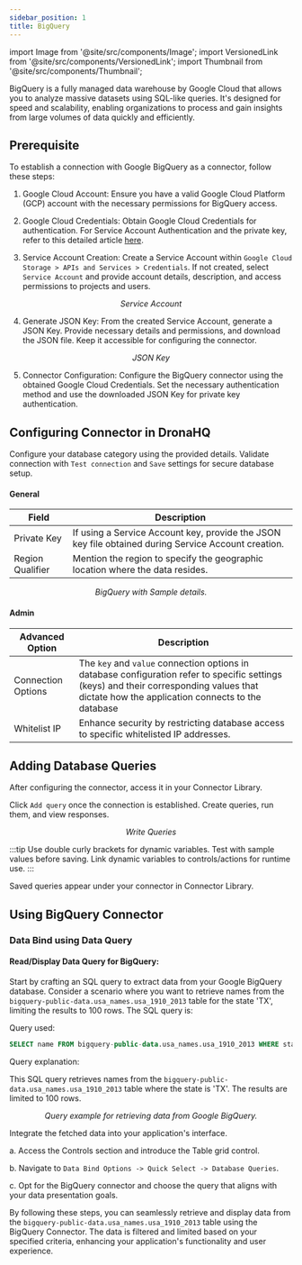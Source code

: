 ```yaml
---
sidebar_position: 1
title: BigQuery
---
```


import Image from '@site/src/components/Image'; import VersionedLink from '@site/src/components/VersionedLink'; import
Thumbnail from '@site/src/components/Thumbnail';

BigQuery is a fully managed data warehouse by Google Cloud that allows you to analyze massive datasets using SQL-like
queries. It's designed for speed and scalability, enabling organizations to process and gain insights from large volumes
of data quickly and efficiently.

## Prerequisite

To establish a connection with Google BigQuery as a connector, follow these steps:

1. Google Cloud Account: Ensure you have a valid Google Cloud Platform (GCP) account with the necessary permissions for
   BigQuery access.

2. Google Cloud Credentials: Obtain Google Cloud Credentials for authentication. For Service Account Authentication and
   the private key, refer to this detailed article
   [here](https://cloud.google.com/docs/authentication/client-libraries#creating_a_service_account).

3. Service Account Creation: Create a Service Account within `Google Cloud Storage > APIs and Services > Credentials`.
If not created, select `Service Account` and provide account details, description, and access permissions to projects
and users.

<figure>
   <Thumbnail src="/img/reference/connectors/bigquery/serviceacc.jpeg" alt="Service Account" />
   <figcaption align = "center"><i>Service Account</i></figcaption>
</figure>

4. Generate JSON Key: From the created Service Account, generate a JSON Key. Provide necessary details and permissions,
and download the JSON file. Keep it accessible for configuring the connector.

<figure>
   <Thumbnail src="/img/reference/connectors/bigquery/json.jpeg" alt="JSON Key" />
   <figcaption align = "center"><i>JSON Key</i></figcaption>
</figure>

5. Connector Configuration: Configure the BigQuery connector using the obtained Google Cloud Credentials. Set the
   necessary authentication method and use the downloaded JSON Key for private key authentication.

## Configuring Connector in DronaHQ

Configure your database category using the provided details. Validate connection with `Test connection` and `Save`
settings for secure database setup.

#### General

| Field          | Description                                                                                                                  |
| -------------- | ---------------------------------------------------------------------------------------------------------------------------- |
| Private Key    | If using a Service Account key, provide the JSON key file obtained during Service Account creation.                          |
| Region Qualifier | Mention the region to specify the geographic location where the data resides.|

<figure>
  <Thumbnail src="/img/reference/connectors/bigquery/details.jpeg" alt="BigQuery with Sample details." />
  <figcaption align = "center"><i>BigQuery with Sample details.</i></figcaption>
</figure>

#### Admin

| Advanced Option                                                                                    | Description                                                                                                                                                                                   |
| -------------------------------------------------------------------------------------------------- | --------------------------------------------------------------------------------------------------------------------------------------------------------------------------------------------- |
| Connection Options                                                                                 | The `key` and `value` connection options in database configuration refer to specific settings (keys) and their corresponding values that dictate how the application connects to the database |
| <VersionedLink to = "/datasource-concepts/whitelisting-dronahq-ip/"> Whitelist IP </VersionedLink> | Enhance security by restricting database access to specific whitelisted IP addresses.                                                                                                         |

## Adding Database Queries

After configuring the connector, access it in your Connector Library.

Click `Add query` once the connection is established. Create queries, run them, and view responses.

<figure>
  <Thumbnail src="/img/reference/connectors/bigquery/query.png" alt="Write Queries" />
  <figcaption align = "center"><i>Write Queries</i></figcaption>
</figure>

:::tip 
Use double curly brackets for dynamic variables. Test with sample values before saving. Link dynamic variables to
controls/actions for runtime use. 
:::

Saved queries appear under your connector in Connector Library.

## Using BigQuery Connector

### Data Bind using Data Query

#### Read/Display Data Query for BigQuery:

Start by crafting an SQL query to extract data from your Google BigQuery database. Consider a scenario where you want to
retrieve names from the `bigquery-public-data.usa_names.usa_1910_2013` table for the state 'TX', limiting the results to
100 rows. The SQL query is:

Query used:

```sql
SELECT name FROM bigquery-public-data.usa_names.usa_1910_2013 WHERE state = 'TX' LIMIT 100;
```

Query explanation:

This SQL query retrieves names from the `bigquery-public-data.usa_names.usa_1910_2013` table where the state is 'TX'.
The results are limited to 100 rows.

<figure>
  <Thumbnail src="/img/reference/connectors/bigquery/query.png" alt="Query example for retrieving data from Google BigQuery." />
  <figcaption align = "center"><i>Query example for retrieving data from Google BigQuery.</i></figcaption>
</figure>

Integrate the fetched data into your application's interface.

a. Access the Controls section and introduce the Table grid control.

b. Navigate to `Data Bind Options -> Quick Select -> Database Queries`.

c. Opt for the BigQuery connector and choose the query that aligns with your data presentation goals.

By following these steps, you can seamlessly retrieve and display data from the
`bigquery-public-data.usa_names.usa_1910_2013` table using the BigQuery Connector. The data is filtered and limited
based on your specified criteria, enhancing your application's functionality and user experience.
